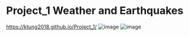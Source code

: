 # Project_1 Weather and Earthquakes
https://ktung2018.github.io/Project_1/
![image](https://github.com/ktung2018/Project_1/assets/35645038/c5508a36-bfe6-44ec-a455-d63d75260dd2)
![image](https://github.com/ktung2018/Project_1/assets/35645038/bf50adc0-af37-4530-981e-177eb9087989)




